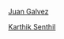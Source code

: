 [Juan Galvez](https://github.com/juanjgalvez)

[Karthik Senthil](https://github.com/karthiksenthil)
